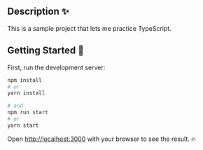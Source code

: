 ## Description ✨

This is a sample project that lets me practice TypeScript.

## Getting Started 🚀

First, run the development server:

```bash
npm install
# or
yarn install

# and
npm run start
# or
yarn start
```

Open [http://localhost:3000](http://localhost:3000) with your browser to see the result. 🔥
